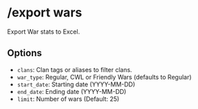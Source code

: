 # /export wars

Export War stats to Excel.

## Options

- `clans`: Clan tags or aliases to filter clans.
- `war_type`: Regular, CWL or Friendly Wars (defaults to Regular)
- `start_date`: Starting date (YYYY-MM-DD)
- `end_date`: Ending date (YYYY-MM-DD)
- `limit`: Number of wars (Default: 25)

